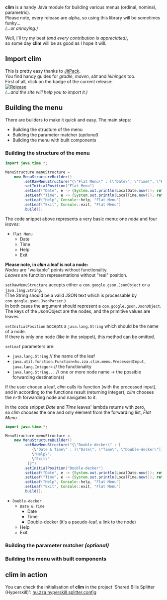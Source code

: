 **clim** is a handy Java module for building various menus (ordinal, nominal, parametric).  
Please note, every release are alpha, so using this library will be sometimes funky...  
*(...or annoying.)*  

Well, I'll try my best *(and every contribution is appreciated)*,  
so some day **clim** will be as good  as I hope it will.  
  
  
## Import clim

This is pretty easy thanks to [JitPack](https://jitpack.io/).  
You find handy guides for *gradle*, *maven*, *sbt* and *leiningen* too.  
First of all, click on the badge of the current release:  
[![Release](https://jitpack.io/v/hu.zza/clim.svg)](https://jitpack.io/#hu.zza/clim)  
*(...and the site will help you to import it.)*  


## Building the menu

There are builders to make it quick and easy. The main steps:  

- Building the structure of the menu
- Building the parameter matcher *(optional)*
- Building the menu with built components

### Building the structure of the menu
```java
import java.time.*;

MenuStructure menuStructure =
    new MenuStructureBuilder()
        .setRawMenuStructure("{\"Flat Menu\" : [\"Date\", \"Time\", \"Help\", \"Exit\"]}")
        .setInitialPosition("Flat Menu")
        .setLeaf("Date", e -> {System.out.println(LocalDate.now()); return 0;}, "Flat Menu")
        .setLeaf("Time", e -> {System.out.println(LocalTime.now()); return 0;}, "Flat Menu")
        .setLeaf("Help", Console::help, "Flat Menu")
        .setLeaf("Exit", Console::exit, "Flat Menu")
        .build();
```  
  
The code snippet above represents a very basic menu: one *node* and four *leaves*:  
  
* `Flat Menu`
  - Date
  - Time
  - Help
  - Exit

**Please note, in *clim* a leaf is not a node:**  
*Nodes* are "walkable" points without functionality.  
*Leaves* are function representations without "real" position.  
  
`setRawMenuStructure` accepts either a `com.google.gson.JsonObject` or a `java.lang.String`.  
(The String should be a valid JSON text which is processable by `com.google.gson.JsonParser`.)  
In both cases the argument should represent a `com.google.gson.JsonObject`.  
The keys of the JsonObject are the nodes, and the primitive values are leaves.
  
`setInitialPosition` accepts a `java.lang.String` which should be the name of a node.  
If there is only one node (like in the snippet), this method can be omitted.
  
`setLeaf` parameters are:  
  - `java.lang.String` // the name of the leaf  
  - `java.util.function.Function<hu.zza.clim.menu.ProcessedInput, java.lang.Integer>` // the functionality  
  - `java.lang.String...` // one or more node name -> the possible forwarding destination(s)  

If the user choose a leaf, *clim* calls its function (with the processed input),  
and in according to the functions result (returning integer), *clim* chooses  
the n-th forwarding node and navigates to it.  

In the code snippet *Date* and *Time* leaves' lambda returns with zero,  
so *clim* chooses the one and only element from the forwarding list, *Flat Menu*.  
  
```java
import java.time.*;

MenuStructure menuStructure =
    new MenuStructureBuilder()
        .setRawMenuStructure("{\"Double-decker\" : [
            {\"Date & Time\" : [\"Date\", \"Time\", \"Double-decker\"]},
            \"Help\",
            \"Exit\"
          ]}")
        .setInitialPosition("Double-decker")
        .setLeaf("Date", e -> {System.out.println(LocalDate.now()); return 0;}, "Double-decker", "Date & Time")
        .setLeaf("Time", e -> {System.out.println(LocalTime.now()); return 1;}, "Double-decker", "Date & Time")
        .setLeaf("Help", Console::help, "Flat Menu")
        .setLeaf("Exit", Console::exit, "Flat Menu")
        .build();
```  
* `Double-decker`
  - `Date & Time`
    + Date
    + Time
    + Double-decker (it's a pseudo-leaf, a link to the node)  
  - Help
  - Exit
  
  
### Building the parameter matcher *(optional)*

### Building the menu with built components

## clim in action
You can check the initialisation of **clim** in the project 'Shared Bills Splitter (Hyperskill)': [hu.zza.hyperskill.splitter.config](https://github.com/hu-zza/Shared_Bills_Splitter_-Hyperskill-/tree/master/src/main/java/hu/zza/hyperskill/splitter/config)

